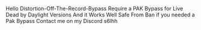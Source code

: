 Hello Distortion-Off-The-Record-Bypass Require a PAK Bypass for Live Dead by Daylight Versions And it Works Well Safe From Ban if you needed a Pak Bypass Contact me on my Discord s6lhh

